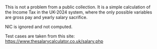 This is not a problem from a public collection.
It is a simple calculation of the Income Tax in the UK-2024 system,
where the only possible variables are gross pay and yearly salary sacrifice.

NIC is ignored and not computed.

Test cases are taken from this site:
https://www.thesalarycalculator.co.uk/salary.php